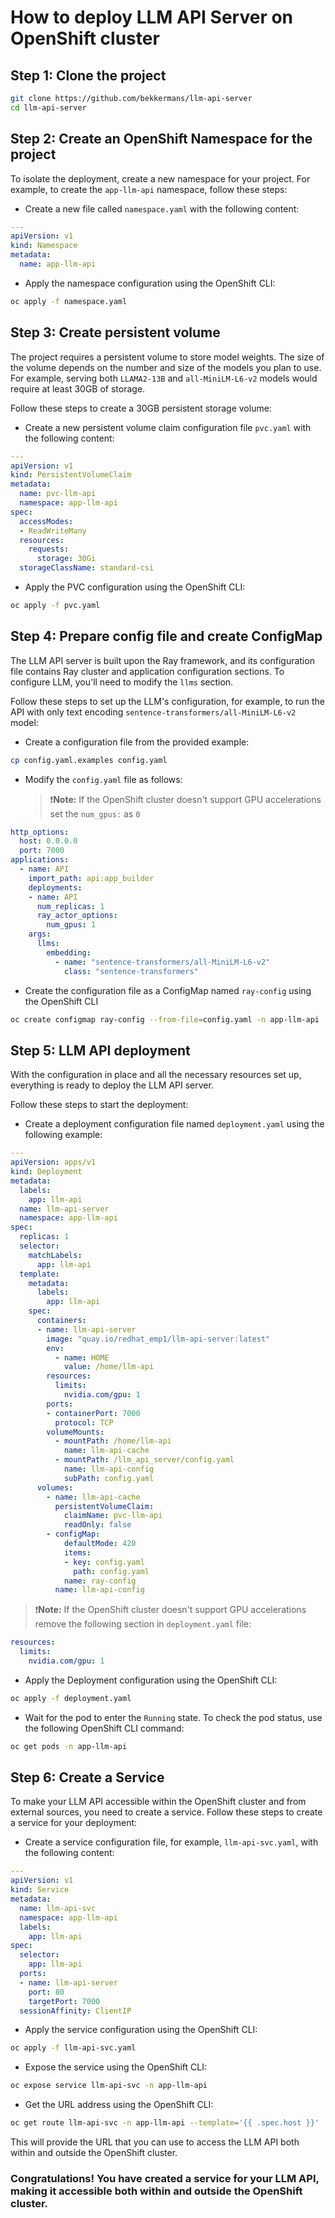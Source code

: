 # How to deploy LLM API Server on OpenShift cluster

## Step 1: Clone the project

```bash
git clone https://github.com/bekkermans/llm-api-server
cd llm-api-server
```

## Step 2: Create an OpenShift Namespace for the project

To isolate the deployment, create a new namespace for your project. For example, to create the `app-llm-api` namespace, follow these steps:

- Create a new file called `namespace.yaml` with the following content:

```yaml
---
apiVersion: v1
kind: Namespace
metadata:
  name: app-llm-api
```

- Apply the namespace configuration using the OpenShift CLI:

```bash
oc apply -f namespace.yaml
```

## Step 3: Create persistent volume

The project requires a persistent volume to store model weights. The size of the volume depends on the number and size of the models you plan to use. For example, serving both `LLAMA2-13B` and `all-MiniLM-L6-v2` models would require at least 30GB of storage.

Follow these steps to create a 30GB persistent storage volume:

- Create a new persistent volume claim configuration file `pvc.yaml` with the following content:

```yaml
---
apiVersion: v1
kind: PersistentVolumeClaim
metadata:
  name: pvc-llm-api
  namespace: app-llm-api
spec:
  accessModes:
  - ReadWriteMany
  resources:
    requests:
      storage: 30Gi
  storageClassName: standard-csi
```

- Apply the PVC configuration using the OpenShift CLI:

```bash
oc apply -f pvc.yaml
```

## Step 4: Prepare config file and create ConfigMap

The LLM API server is built upon the Ray framework, and its configuration file contains Ray cluster and application configuration sections. To configure LLM, you'll need to modify the `llms` section. 

Follow these steps to set up the LLM's configuration, for example, to run the API with only text encoding `sentence-transformers/all-MiniLM-L6-v2` model:

- Create a configuration file from the provided example:

```bash
cp config.yaml.examples config.yaml
```

- Modify the `config.yaml` file as follows:
  >  ❗️**Note:** If the OpenShift cluster doesn't support GPU accelerations set the `num_gpus:` as `0`

```yaml
http_options: 
  host: 0.0.0.0
  port: 7000
applications:
  - name: API
    import_path: api:app_builder
    deployments:
    - name: API
      num_replicas: 1
      ray_actor_options:
        num_gpus: 1
    args:
      llms:
        embedding:
          - name: "sentence-transformers/all-MiniLM-L6-v2"
            class: "sentence-transformers"
```

- Create the configuration file as a ConfigMap named `ray-config` using the OpenShift CLI 

```bash
oc create configmap ray-config --from-file=config.yaml -n app-llm-api
```

## Step 5: LLM API deployment

With the configuration in place and all the necessary resources set up, everything is ready to deploy the LLM API server.

Follow these steps to start the deployment:

- Create a deployment configuration file named `deployment.yaml` using the following example: 
  
```yaml
---
apiVersion: apps/v1
kind: Deployment
metadata:
  labels:
    app: llm-api
  name: llm-api-server
  namespace: app-llm-api
spec:
  replicas: 1
  selector:
    matchLabels:
      app: llm-api
  template:
    metadata:
      labels:
        app: llm-api
    spec:
      containers:
      - name: llm-api-server
        image: "quay.io/redhat_emp1/llm-api-server:latest"
        env:
          - name: HOME
            value: /home/llm-api
        resources:
          limits:
            nvidia.com/gpu: 1
        ports:
        - containerPort: 7000
          protocol: TCP
        volumeMounts:
          - mountPath: /home/llm-api
            name: llm-api-cache
          - mountPath: /llm_api_server/config.yaml
            name: llm-api-config
            subPath: config.yaml
      volumes:
        - name: llm-api-cache
          persistentVolumeClaim:
            claimName: pvc-llm-api
            readOnly: false
        - configMap:
            defaultMode: 420
            items:
            - key: config.yaml
              path: config.yaml
            name: ray-config
          name: llm-api-config
```

>  ❗️**Note:** If the OpenShift cluster doesn't support GPU accelerations remove the following section in `deployment.yaml` file:

```yaml
resources:
  limits:
    nvidia.com/gpu: 1
```

- Apply the Deployment configuration using the OpenShift CLI:

```bash
oc apply -f deployment.yaml
```

- Wait for the pod to enter the `Running` state. To check the pod status, use the following OpenShift CLI command:

```bash
oc get pods -n app-llm-api
```

## Step 6: Create a Service 

To make your LLM API accessible within the OpenShift cluster and from external sources, you need to create a service. Follow these steps to create a service for your deployment:

- Create a service configuration file, for example, `llm-api-svc.yaml`, with the following content:

```yaml
---
apiVersion: v1
kind: Service
metadata:
  name: llm-api-svc
  namespace: app-llm-api
  labels:
    app: llm-api
spec:
  selector:
    app: llm-api
  ports:
  - name: llm-api-server
    port: 80
    targetPort: 7000
  sessionAffinity: ClientIP
```

- Apply the service configuration using the OpenShift CLI:

```bash
oc apply -f llm-api-svc.yaml

```

- Expose the service using the OpenShift CLI:

```bash
oc expose service llm-api-svc -n app-llm-api
```

- Get the URL address using the OpenShift CLI:

```bash
oc get route llm-api-svc -n app-llm-api --template='{{ .spec.host }}'
```

This will provide the URL that you can use to access the LLM API both within and outside the OpenShift cluster.

### Congratulations! You have created a service for your LLM API, making it accessible both within and outside the OpenShift cluster.